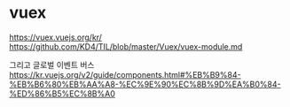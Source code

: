 # vuex
https://vuex.vuejs.org/kr/
https://github.com/KD4/TIL/blob/master/Vuex/vuex-module.md

그리고 글로벌 이벤트 버스
https://kr.vuejs.org/v2/guide/components.html#%EB%B9%84-%EB%B6%80%EB%AA%A8-%EC%9E%90%EC%8B%9D%EA%B0%84-%ED%86%B5%EC%8B%A0
